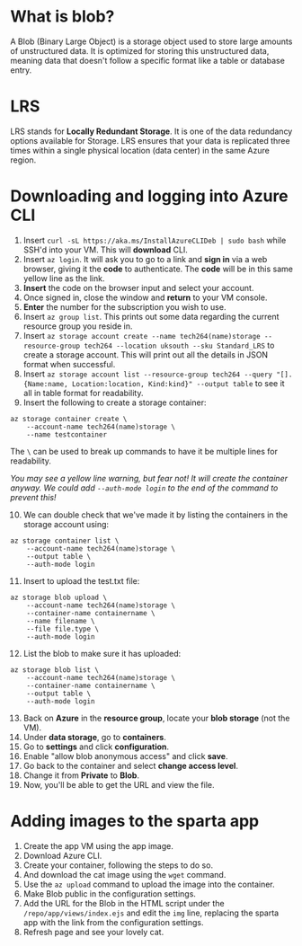 # What is blob?
A Blob (Binary Large Object) is a storage object used to store large amounts of unstructured data. It is optimized for storing this unstructured data, meaning data that doesn't follow a specific format like a table or database entry.

# LRS
LRS stands for **Locally Redundant Storage**. It is one of the data redundancy options available for Storage. LRS ensures that your data is replicated three times within a single physical location (data center) in the same Azure region.

# Downloading and logging into Azure CLI

1. Insert `curl -sL https://aka.ms/InstallAzureCLIDeb | sudo bash` while SSH'd into your VM. This will **download** CLI.
2. Insert `az login`. It will ask you to go to a link and **sign in** via a web browser, giving it the **code** to authenticate. The **code** will be in this same yellow line as the link.
3. **Insert** the code on the browser input and select your account. 
4. Once signed in, close the window and **return** to your VM console.
5. **Enter** the number for the subscription you wish to use.
6. Insert `az group list`. This prints out some data regarding the current resource group you reside in.
7. Insert `az storage account create --name tech264(name)storage --resource-group tech264 --location uksouth --sku Standard_LRS` to create a storage account. This will print out all the details in JSON format when successful.
8. Insert `az storage account list --resource-group tech264 --query "[].{Name:name, Location:location, Kind:kind}" --output table` to see it all in table format for readability.
9. Insert the following to create a storage container:
```
az storage container create \
    --account-name tech264(name)storage \
    --name testcontainer
```
The `\` can be used to break up commands to have it be multiple lines for readability. 

*You may see a yellow line warning, but fear not! It will create the container anyway. We could add `--auth-mode login` to the end of the command to prevent this!*

10. We can double check that we've made it by listing the containers in the storage account using:
```
az storage container list \
    --account-name tech264(name)storage \
    --output table \
    --auth-mode login
```

11. Insert to upload the test.txt file:
```
az storage blob upload \
    --account-name tech264(name)storage \
    --container-name containername \
    --name filename \
    --file file.type \
    --auth-mode login
```

12. List the blob to make sure it has uploaded:
```
az storage blob list \
    --account-name tech264(name)storage \
    --container-name containername \
    --output table \
    --auth-mode login
```

13.  Back on **Azure** in the **resource group**, locate your **blob storage** (not the VM).
14.  Under **data storage**, go to **containers**.
15.  Go to **settings** and click **configuration**.
16.  Enable "allow blob anonymous access" and click **save**.
17.  Go back to the container and select **change access level**.
18.  Change it from **Private** to **Blob**.
19.  Now, you'll be able to get the URL and view the file.

# Adding images to the sparta app

1. Create the app VM using the app image.
2. Download Azure CLI.
3. Create your container, following the steps to do so.
4. And download the cat image using the `wget` command. 
5. Use the `az upload` command to upload the image into the container. 
6. Make Blob public in the configuration settings.
7. Add the URL for the Blob in the HTML script under the `/repo/app/views/index.ejs` and edit the `img` line, replacing the sparta app with the link from the configuration settings.
8. Refresh page and see your lovely cat.